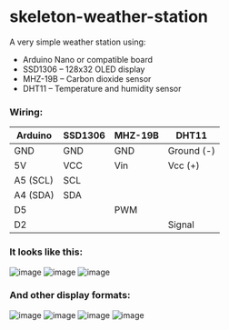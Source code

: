 # skeleton-weather-station
A very simple weather station using:

- Arduino Nano or compatible board
- SSD1306 – 128x32 OLED display
- MHZ-19B – Carbon dioxide sensor
- DHT11 – Temperature and humidity sensor

### Wiring:

| Arduino | SSD1306 | MHZ-19B | DHT11 |
| --- | --- | --- | --- |
| GND | GND | GND | Ground (-) |
| 5V  | VCC | Vin | Vcc (+) |
| A5 (SCL) | SCL |     |     |
| A4 (SDA) | SDA |     |     |
| D5  |     | PWM |     |
| D2  |     |     | Signal |

### It looks like this:

![image](https://user-images.githubusercontent.com/42897521/184500155-f00b95cf-5958-4b7c-8b53-e3aff1ed2d4d.png)
![image](https://user-images.githubusercontent.com/42897521/184499962-07480a13-f825-4e56-b4dd-e479cc3e0df5.png)
![image](https://user-images.githubusercontent.com/42897521/184500211-59795579-d220-475d-9eba-16dd669867e8.png)

### And other display formats:

![image](https://user-images.githubusercontent.com/42897521/184500257-ae9a0127-9cff-48a1-bbf6-8661f8718944.png)
![image](https://user-images.githubusercontent.com/42897521/184500274-a4ba7404-285d-43fa-961e-1620a5a01df0.png)
![image](https://user-images.githubusercontent.com/42897521/184500275-4c192176-3558-4a0f-83cc-d85c806531be.png)
![image](https://user-images.githubusercontent.com/42897521/184500286-f0a5b13a-8306-4e96-916b-51995dbb4aa3.png)
